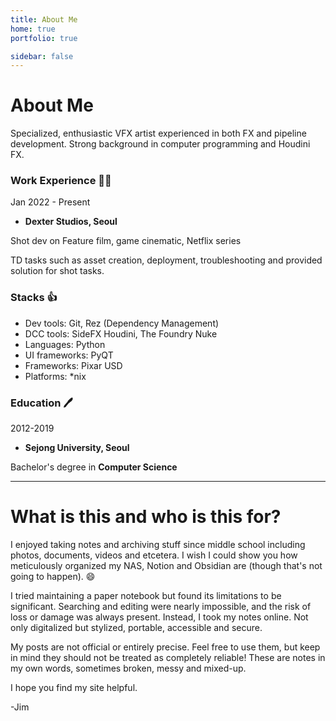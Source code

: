 ```yaml
---
title: About Me
home: true
portfolio: true

sidebar: false
---
```


# About Me

Specialized, enthusiastic VFX artist experienced in both FX and pipeline development. Strong background in computer programming and Houdini FX.

### Work Experience :health_worker:

Jan 2022 - Present
- **Dexter Studios, Seoul**

Shot dev on Feature film, game cinematic, Netflix series

TD tasks such as asset creation, deployment, troubleshooting and provided solution for shot tasks.

### Stacks :thumbsup:

- Dev tools: Git, Rez (Dependency Management)
- DCC tools: SideFX Houdini, The Foundry Nuke
- Languages: Python
- UI frameworks: PyQT
- Frameworks: Pixar USD
- Platforms: *nix

### Education :pen:


2012-2019
- **Sejong University, Seoul**

Bachelor's degree in **Computer Science**

---

# What is this and who is this for?

I enjoyed taking notes and archiving stuff since middle school including photos, documents, videos and etcetera. I wish I could show you how meticulously organized my NAS, Notion and Obsidian are (though that's not going to happen).  :smile:

I tried maintaining a paper notebook but found its limitations to be significant. Searching and editing were nearly impossible, and the risk of loss or damage was always present. Instead, I took my notes online. Not only digitalized but stylized, portable, accessible and secure.

My posts are not official or entirely precise. Feel free to use them, but keep in mind they should not be treated as completely reliable! These are notes in my own words, sometimes broken, messy and mixed-up.

I hope you find my site helpful.


-Jim
